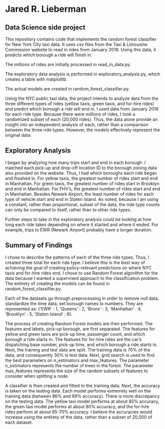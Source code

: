 # Jared R. Lieberman

## Data Science side project

This repository contains code that implements the random forest classifier
for New York City taxi data. It uses csv files from the Taxi & Limousine
Commission website to read in rides from January 2018. Using this data, it
predicts which borough a ride will finish in.

The millions of rides are initially processed in read_in_data.py.

The exploratory data analysis is performed in exploratory_analysis.py, which
creates a table with matplotlib.

The actual models are created in random_forest_classifier.py.

Using the NYC public taxi data, the project intends to analyze data from the three
different types of rides (yellow taxis, green taxis, and for-hire rides) and predict
which borough a ride will end in. I used data from January 2018 for each ride type.
Because there were millions of rides, I took a randomized subset of each (20,000 rides).
Thus, the data alone provide an insight into an independent analysis of each, rather
than a comparison between the three ride types. However, the models effectively represent
the original data.

## Exploratory Analysis

I began by analyzing how many trips start and end in each borough. I matched each pick-up
and drop-off location ID to the borough zoning data also provided on the website. Thus, I
had which boroughs each ride began and finished in. For yellow taxis, the greatest number of rides
start and end in Manhattan. For green taxis, the greatest number of rides start in Brooklyn
and end in Manhattan. For FHV’s, the greatest number of rides start and end in Manhattan.
Besides Newark Airport, the least number of rides for each type of vehicle start and end in
Staten Island. As noted, because I am using a constant, rather than proportional, subset
of the data, the ride type counts can only be compared to itself, rather than to other
ride types.

Further steps to take in the exploratory analysis could be looking at how long each ride 
takes depending on where it started and where it ended. For example, trips to 
EWR (Newark Airport) probably have a longer duration.

## Summary of Findings

I chose to describe the patterns of each of the three ride types.
Thus, I created three total for each ride type.
I believe this is the best way of achieving the goal of creating policy-relevant predictions
on where NYC taxis and for-hire rides end. I chose to use Random Forest algorithm for the 
data because I wanted a supervised approach to the classification problem. The entirety of 
creating the models can be found in random_forest_classifier.py.

Each of the datasets go through preprocessing in order to remove null data, standardize the
time data, set borough names to numbers. They are represented as:
('EWR' : 1, 'Queens' : 2, 'Bronx' : 3, 'Manhattan' : 4, 'Brooklyn' : 5, 'Staten Island' : 6).

The process of creating Random Forest models are then performed. The features and labels,
pick-up borough, are first separated. The features for yellow and green taxis are pick-up
time, passenger count, and which borough a ride starts in. The features for for-hire rides
are the car’s dispatching base number, pick-up time, and which borough a ride starts in. 
Next, the training and test data are split. The training data is 70% of the data, and 
consequently 30% is test data. Next, grid search is used to find the best parameters on
n_estimators and max_features. The parameter n_estimators represents the number of trees
in the forest. The parameter max_features represents the size of the random subsets of 
features to consider when splitting a node.

A classifier is then created and fitted to the training data. Next, the accuracy is taken
on the testing data. Each model performs extremely well on the training data 
(between 96% and 99% accuracy). There is more discrepancy on the testing data. The yellow
taxi model performs at about 85% accuracy, the green taxi model performs at about 80% accuracy,
and the for-hire rides perform at about 65-70% accuracy. I believe the accuracies would
increase using the entirety of the data, rather than a subset of 20,000 of each dataset.
